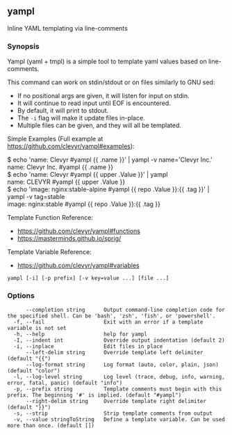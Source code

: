 ## yampl

Inline YAML templating via line-comments

### Synopsis

Yampl (yaml + tmpl) is a simple tool to template yaml values based on line-comments.

This command can work on stdin/stdout or on files similarly to GNU sed:
 - If no positional args are given, it will listen for input on stdin.
 - It will continue to read input until EOF is encountered.
 - By default, it will print to stdout.
 - The `-i` flag will make it update files in-place.
 - Multiple files can be given, and they will all be templated.

Simple Examples (Full example at https://github.com/clevyr/yampl#examples):

 $ echo 'name: Clevyr #yampl {{ .name }}' | yampl -v name='Clevyr Inc.'  
 name: Clevyr Inc. #yampl {{ .name }}  
 $ echo 'name: Clevyr #yampl {{ upper .Value }}' | yampl  
 name: CLEVYR #yampl {{ upper .Value }}  
 $ echo 'image: nginx:stable-alpine #yampl {{ repo .Value }}:{{ .tag }}' | yampl -v tag=stable  
 image: nginx:stable #yampl {{ repo .Value }}:{{ .tag }}

Template Function Reference:
 - https://github.com/clevyr/yampl#functions
 - https://masterminds.github.io/sprig/

Template Variable Reference:
 - https://github.com/clevyr/yampl#variables


```
yampl [-i] [-p prefix] [-v key=value ...] [file ...]
```

### Options

```
      --completion string      Output command-line completion code for the specified shell. Can be 'bash', 'zsh', 'fish', or 'powershell'.
  -f, --fail                   Exit with an error if a template variable is not set
  -h, --help                   help for yampl
  -I, --indent int             Override output indentation (default 2)
  -i, --inplace                Edit files in place
      --left-delim string      Override template left delimiter (default "{{")
      --log-format string      Log format (auto, color, plain, json) (default "color")
  -l, --log-level string       Log level (trace, debug, info, warning, error, fatal, panic) (default "info")
  -p, --prefix string          Template comments must begin with this prefix. The beginning '#' is implied. (default "#yampl")
      --right-delim string     Override template right delimiter (default "}}")
  -s, --strip                  Strip template comments from output
  -v, --value stringToString   Define a template variable. Can be used more than once. (default [])
```

